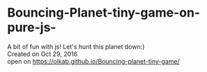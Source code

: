 # Bouncing-Planet-tiny-game-on-pure-js-
A bit of fun with js! Let's hunt this planet down:) <br>
Created on Oct 29, 2016<br>
open on  https://olkab.github.io/Bouncing-planet-tiny-game/
